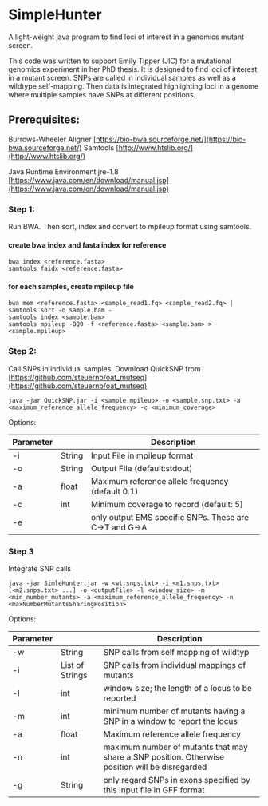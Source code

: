 # SimpleHunter
A light-weight java program to find loci of interest in a genomics mutant screen. 


This code was written to support Emily Tipper (JIC) for a mutational genomics experiment in her PhD thesis.
It is designed to find loci of interest in a mutant screen. SNPs are called in individual samples as well as a wildtype self-mapping. Then data is integrated highlighting loci in a genome where multiple samples have SNPs at different positions.

## Prerequisites:

Burrows-Wheeler Aligner [https://bio-bwa.sourceforge.net/](https://bio-bwa.sourceforge.net/)
Samtools [http://www.htslib.org/](http://www.htslib.org/)

Java Runtime Environment jre-1.8 [https://www.java.com/en/download/manual.jsp](https://www.java.com/en/download/manual.jsp)


### Step 1:

Run BWA. Then sort, index and convert to mpileup format using samtools.


#### create bwa index and fasta index for reference
```
bwa index <reference.fasta>
samtools faidx <reference.fasta>
```

#### for each samples, create mpileup file

```
bwa mem <reference.fasta> <sample_read1.fq> <sample_read2.fq> | samtools sort -o sample.bam -
samtools index <sample.bam>
samtools mpileup -BQ0 -f <reference.fasta> <sample.bam> > <sample.mpileup>
```


### Step 2:

Call SNPs in individual samples. Download QuickSNP from [https://github.com/steuernb/oat_mutseq](https://github.com/steuernb/oat_mutseq) 


```
java -jar QuickSNP.jar -i <sample.mpileup> -o <sample.snp.txt> -a <maximum_reference_allele_frequency> -c <minimum_coverage>
```

Options:

Parameter | | Description  
--- | --- | ---
 -i	| String	 | Input File in mpileup format
 -o	 | String	 | Output File (default:stdout)
 -a	 | float	 | Maximum reference allele frequency (default 0.1)
 -c	 | int	 | Minimum coverage to record (default: 5)
 -e		 |  | only output EMS specific SNPs. These are C->T and G->A


### Step 3

Integrate SNP calls

```
java -jar SimleHunter.jar -w <wt.snps.txt> -i <m1.snps.txt> [<m2.snps.txt> ...] -o <outputFile> -l <window_size> -m <min_number_mutants> -a <maximum_reference_allele_frequency> -n <maxNumberMutantsSharingPosition>
```

Options:

Parameter | | Description
--- | --- | ---
 -w	| String	 | SNP calls from self mapping of wildtyp
 -i	 | List of Strings	 | SNP calls from individual mappings of mutants
 -l | int | window size; the length of a locus to be reported
 -m | int | minimum number of mutants having a SNP in a window to report the locus
 -a	 | float	 | Maximum reference allele frequency
 -n	 | int	 | maximum number of mutants that may share a SNP position. Otherwise position will be disregarded
 -g		 | String | only regard SNPs in exons specified by this input file in GFF format

 
